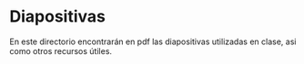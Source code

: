 # Diapositivas 
En este directorio encontrarán en pdf las diapositivas utilizadas en clase, asi como otros recursos útiles.
